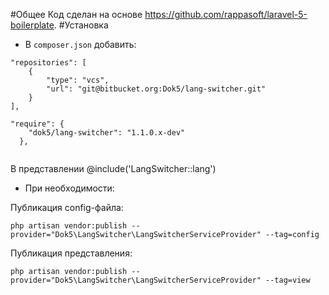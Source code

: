 #Общее
Код сделан на основе https://github.com/rappasoft/laravel-5-boilerplate.
#Установка

* В `composer.json` добавить:
```
"repositories": [
    {
        "type": "vcs",
        "url": "git@bitbucket.org:Dok5/lang-switcher.git"
    }
],

"require": {
    "dok5/lang-switcher": "1.1.0.x-dev"
  },
  
```

В представлении
@include('LangSwitcher::lang')

* При необходимости:

Публикация config-файла:

`php artisan vendor:publish --provider="Dok5\LangSwitcher\LangSwitcherServiceProvider" --tag=config`


Публикация представления:

`php artisan vendor:publish --provider="Dok5\LangSwitcher\LangSwitcherServiceProvider" --tag=view`